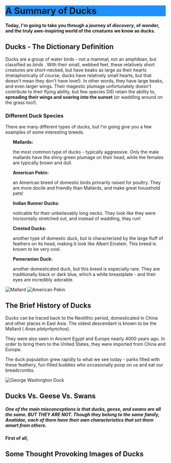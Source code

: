 <!DOCTYPE html>
<html> 
  <head> 
    <title> Ducks </title>
  </head> 
<style>
	
</style>
  <body>
  <h1 style="background-color:DodgerBlue;"> A Summary of Ducks </h1>
      <h4> Today, I'm going to take you through a journey of <em>discovery</em>, of wonder, and the truly awe-inspiring world of the creatures we know as <b>ducks</b>. </h4>
    
  <h2> Ducks - The Dictionary Definition </h2>
      <p> Ducks are a group of water birds - not a mammal, not an amphibian, but classified as <i> birds </i>. 
	With their small, webbed feet, these relatively short creatures are short-necked, but have beaks as large as their hearts (metaphorically of course,
	ducks have relatively small hearts, but that doesn't mean they don't have love!). In other words, they have large beaks, 
	and even larger wings. Their magestic plumage unfortunately doesn't contribute to their flying ability, but few species DID retain the ability to, 
	<b>spreading their wings and soaring into the sunset</b> (or waddling around on the grass too!).  </p>
  <div> 
  <h3> Different Duck Species </h3> 
	<p> There are many different types of ducks, but I'm going give you a few examples of some interesting breeds. </p>
	<ul> 
	        <l> <b>Mallards: </b> </l> 
		<p> the most common type of ducks - typically aggressive. Only the male mallards have the shiny green plumage on their head, while the females are typically brown and dull. </p>
		<l> <b> American Pekin: </b></l>
		<p> an American breed of domestic birds primarily raised for poultry. They are more docile and friendly than Mallards, and make great household pets!</p>
		<l> <b>Indian Runner Ducks: </b></l>
		<p> noticable for their unbelievably long necks. They look like they were horizontally stretched out, and instead of waddling, they run! </p>
		<l><b> Crested Ducks:</b> </l>
		<p> another type of domestic duck, but is characterized by the large fluff of feathers on its head, making it look like Albert Einstein. This breed is known to be very cool. </p>
		<l> <b>Pomeranian Duck: </b></l>
		<p> another domesticated duck, but this breed is especially rare. They are traditionally black or dark blue, which a white breastplate - and their eyes are incredibly adorable. </p>
	</ul>
  </div>

  <div>
      <img src = "https://encrypted-tbn0.gstatic.com/images?q=tbn:ANd9GcSeiwahIbWfZvjD2rTF7toFd10iEMtm5wl_YQ&s" alt = "Mallard" >
      <img src = "https://encrypted-tbn0.gstatic.com/images?q=tbn:ANd9GcR0ZGWXcUU3ydOsWIw3qq_g9Blt7gD_UoMFmQ&s" alt = "American Pekin" >
  </div>  

  <div> 
	<h2> The <b>Brief </b>History of Ducks </h2>
  		<p> Ducks can be traced back to the Neolithic period, domesticated in China and other places in East Asia. The oldest descendant is known to be the Mallard (<i> Anas platyrhynchos</i>). </p>
        	<p> They were also seen in Ancient Egypt and Europe nearly 4000 years ago. In order to bring them to the United States, they were imported from China and Europe.</p>
        	<p> The duck population grew rapidly to what we see today - parks filled with these feathery, fun-filled buddies who occasionally poop on us and eat our breadcrumbs. </p>
        <img src = "https://encrypted-tbn0.gstatic.com/images?q=tbn:ANd9GcRWD-UI854bCcgCpVRlVY6U5J4-963cYnLE7A&s" alt = "George Washington Duck" >
  </div>
  <div>
	<h2> Ducks Vs. Geese Vs. Swans </h2>
	<h5> One of the main misconceptions is that ducks, geese, and swans are all the same. BUT THEY ARE NOT. Though they belong to the same family, Anatidae, each of them have their own characteristics that set them amart from others. </h5>
	<h4> First of all, </h4>
  </div>

 	
<h2> Some Thought Provoking Images of Ducks </h2>
  </body> 
</html> 
